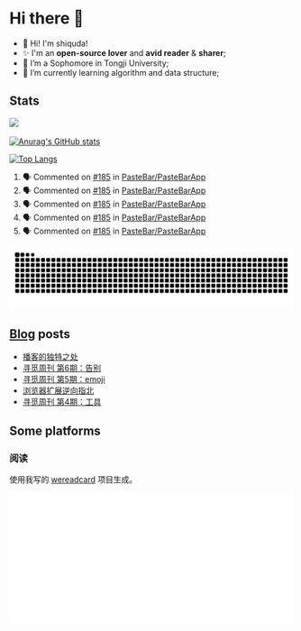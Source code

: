 # Hi there 👋

- 👋 Hi! I'm shiquda!
- ✨ I'm an **open-source lover** and **avid reader** & **sharer**;
- 📖 I’m a Sophomore in Tongji University;
- 🌱 I’m currently learning algorithm and data structure;

## Stats

![](https://komarev.com/ghpvc/?username=shiquda)

[![Anurag's GitHub stats](https://github-readme-stats.vercel.app/api?username=shiquda&theme=vue-dark&show_icons=true)](https://github.com/anuraghazra/github-readme-stats)

[![Top Langs](https://github-readme-stats.vercel.app/api/top-langs/?username=shiquda&theme=vue-dark&show_icons=true&hide=SCSS,Jupyter%20Notebook)](https://github.com/anuraghazra/github-readme-stats)

<!--START_SECTION:activity-->
1. 🗣 Commented on [#185](https://github.com/PasteBar/PasteBarApp/issues/185#issuecomment-2480984818) in [PasteBar/PasteBarApp](https://github.com/PasteBar/PasteBarApp)
2. 🗣 Commented on [#185](https://github.com/PasteBar/PasteBarApp/issues/185#issuecomment-2480979660) in [PasteBar/PasteBarApp](https://github.com/PasteBar/PasteBarApp)
3. 🗣 Commented on [#185](https://github.com/PasteBar/PasteBarApp/issues/185#issuecomment-2480977187) in [PasteBar/PasteBarApp](https://github.com/PasteBar/PasteBarApp)
4. 🗣 Commented on [#185](https://github.com/PasteBar/PasteBarApp/issues/185#issuecomment-2480968255) in [PasteBar/PasteBarApp](https://github.com/PasteBar/PasteBarApp)
5. 🗣 Commented on [#185](https://github.com/PasteBar/PasteBarApp/issues/185#issuecomment-2480967513) in [PasteBar/PasteBarApp](https://github.com/PasteBar/PasteBarApp)
<!--END_SECTION:activity-->

<picture>
  <source media="(prefers-color-scheme: dark)" srcset="https://raw.githubusercontent.com/shiquda/shiquda/output/github-contribution-grid-snake-dark.svg">
  <source media="(prefers-color-scheme: light)" srcset="https://raw.githubusercontent.com/shiquda/shiquda/output/github-contribution-grid-snake.svg">
  <img alt="github contribution grid snake animation" src="https://raw.githubusercontent.com/shiquda/shiquda/output/github-contribution-grid-snake.svg">
</picture>

## [Blog](https://shiquda.link/) posts
<!-- BLOG-POST-LIST:START -->
- [播客的独特之处](https://shiquda.link/why-is-podcast-special/)
- [寻觅周刊 第6期：告别](https://shiquda.link/seeking-weekly-6/)
- [寻觅周刊 第5期：emoji](https://shiquda.link/seeking-weekly-5/)
- [浏览器扩展逆向指北](https://shiquda.link/guide-on-browser-extension-inverse-engineering/)
- [寻觅周刊 第4期：工具](https://shiquda.link/seeking-weekly-4/)
<!-- BLOG-POST-LIST:END -->

## Some platforms

### 阅读

使用我写的 [wereadcard](https://github.com/shiquda/wereadcard) 项目生成。

![Weread Card](https://github.com/shiquda/wereadcard/raw/main/output/recent_read.svg)

<!--
**shiquda/shiquda** is a ✨ _special_ ✨ repository because its `README.md` (this file) appears on your GitHub profile.

Here are some ideas to get you started:

- 🔭 I’m currently working on ...
- 🌱 I’m currently learning ...
- 👯 I’m looking to collaborate on ...
- 🤔 I’m looking for help with ...
- 💬 Ask me about ...
- 📫 How to reach me: ...
- 😄 Pronouns: ...
- ⚡ Fun fact: ...
-->
